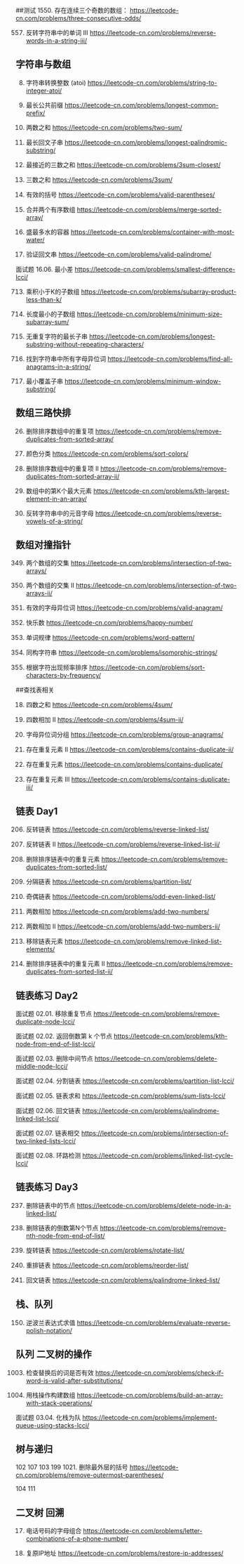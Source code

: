 
##测试
1550. 存在连续三个奇数的数组： 
https://leetcode-cn.com/problems/three-consecutive-odds/

557. 反转字符串中的单词 III 
https://leetcode-cn.com/problems/reverse-words-in-a-string-iii/

## 字符串与数组

8. 字符串转换整数 (atoi)
https://leetcode-cn.com/problems/string-to-integer-atoi/

14. 最长公共前缀
https://leetcode-cn.com/problems/longest-common-prefix/

1. 两数之和
https://leetcode-cn.com/problems/two-sum/

5. 最长回文子串
https://leetcode-cn.com/problems/longest-palindromic-substring/

16. 最接近的三数之和
https://leetcode-cn.com/problems/3sum-closest/

15. 三数之和
https://leetcode-cn.com/problems/3sum/

20. 有效的括号
https://leetcode-cn.com/problems/valid-parentheses/

88. 合并两个有序数组
https://leetcode-cn.com/problems/merge-sorted-array/

11. 盛最多水的容器
https://leetcode-cn.com/problems/container-with-most-water/

125. 验证回文串
https://leetcode-cn.com/problems/valid-palindrome/

面试题 16.06. 最小差
https://leetcode-cn.com/problems/smallest-difference-lcci/

713. 乘积小于K的子数组
https://leetcode-cn.com/problems/subarray-product-less-than-k/

209. 长度最小的子数组
https://leetcode-cn.com/problems/minimum-size-subarray-sum/

3. 无重复字符的最长子串
https://leetcode-cn.com/problems/longest-substring-without-repeating-characters/

438. 找到字符串中所有字母异位词
https://leetcode-cn.com/problems/find-all-anagrams-in-a-string/

76. 最小覆盖子串
https://leetcode-cn.com/problems/minimum-window-substring/

## 数组三路快排

26. 删除排序数组中的重复项
https://leetcode-cn.com/problems/remove-duplicates-from-sorted-array/

75. 颜色分类
https://leetcode-cn.com/problems/sort-colors/

80. 删除排序数组中的重复项 II
https://leetcode-cn.com/problems/remove-duplicates-from-sorted-array-ii/

215. 数组中的第K个最大元素
https://leetcode-cn.com/problems/kth-largest-element-in-an-array/

345. 反转字符串中的元音字母
https://leetcode-cn.com/problems/reverse-vowels-of-a-string/

## 数组对撞指针

349. 两个数组的交集
https://leetcode-cn.com/problems/intersection-of-two-arrays/

350. 两个数组的交集 II
https://leetcode-cn.com/problems/intersection-of-two-arrays-ii/

242. 有效的字母异位词
https://leetcode-cn.com/problems/valid-anagram/

202. 快乐数
https://leetcode-cn.com/problems/happy-number/

290. 单词规律
https://leetcode-cn.com/problems/word-pattern/

205. 同构字符串
https://leetcode-cn.com/problems/isomorphic-strings/

451. 根据字符出现频率排序
https://leetcode-cn.com/problems/sort-characters-by-frequency/

##查找表相关

18. 四数之和
https://leetcode-cn.com/problems/4sum/

454. 四数相加 II
https://leetcode-cn.com/problems/4sum-ii/

49. 字母异位词分组
https://leetcode-cn.com/problems/group-anagrams/

219. 存在重复元素 II
https://leetcode-cn.com/problems/contains-duplicate-ii/

217. 存在重复元素
https://leetcode-cn.com/problems/contains-duplicate/

220. 存在重复元素 III
https://leetcode-cn.com/problems/contains-duplicate-iii/

## 链表 Day1

206. 反转链表
https://leetcode-cn.com/problems/reverse-linked-list/

92. 反转链表 II
https://leetcode-cn.com/problems/reverse-linked-list-ii/

83. 删除排序链表中的重复元素
https://leetcode-cn.com/problems/remove-duplicates-from-sorted-list/

86. 分隔链表
https://leetcode-cn.com/problems/partition-list/

328. 奇偶链表
https://leetcode-cn.com/problems/odd-even-linked-list/

2. 两数相加
https://leetcode-cn.com/problems/add-two-numbers/

445. 两数相加 II
https://leetcode-cn.com/problems/add-two-numbers-ii/

203. 移除链表元素
https://leetcode-cn.com/problems/remove-linked-list-elements/

82. 删除排序链表中的重复元素 II
https://leetcode-cn.com/problems/remove-duplicates-from-sorted-list-ii/

## 链表练习 Day2

面试题 02.01. 移除重复节点
https://leetcode-cn.com/problems/remove-duplicate-node-lcci/

面试题 02.02. 返回倒数第 k 个节点
https://leetcode-cn.com/problems/kth-node-from-end-of-list-lcci/

面试题 02.03. 删除中间节点
https://leetcode-cn.com/problems/delete-middle-node-lcci/

面试题 02.04. 分割链表
https://leetcode-cn.com/problems/partition-list-lcci/

面试题 02.05. 链表求和
https://leetcode-cn.com/problems/sum-lists-lcci/

面试题 02.06. 回文链表
https://leetcode-cn.com/problems/palindrome-linked-list-lcci/

面试题 02.07. 链表相交
https://leetcode-cn.com/problems/intersection-of-two-linked-lists-lcci/

面试题 02.08. 环路检测
https://leetcode-cn.com/problems/linked-list-cycle-lcci/

## 链表练习 Day3

237. 删除链表中的节点
https://leetcode-cn.com/problems/delete-node-in-a-linked-list/

19. 删除链表的倒数第N个节点
https://leetcode-cn.com/problems/remove-nth-node-from-end-of-list/

61. 旋转链表
https://leetcode-cn.com/problems/rotate-list/

143. 重排链表
https://leetcode-cn.com/problems/reorder-list/

234. 回文链表
https://leetcode-cn.com/problems/palindrome-linked-list/

## 栈、队列
150. 逆波兰表达式求值
https://leetcode-cn.com/problems/evaluate-reverse-polish-notation/

## 队列 二叉树的操作

1003. 检查替换后的词是否有效
https://leetcode-cn.com/problems/check-if-word-is-valid-after-substitutions/

1441. 用栈操作构建数组
https://leetcode-cn.com/problems/build-an-array-with-stack-operations/

面试题 03.04. 化栈为队
https://leetcode-cn.com/problems/implement-queue-using-stacks-lcci/

## 树与递归

102
107
103
199
1021. 删除最外层的括号
https://leetcode-cn.com/problems/remove-outermost-parentheses/

104
111

## 二叉树 回溯
17. 电话号码的字母组合
https://leetcode-cn.com/problems/letter-combinations-of-a-phone-number/

93. 复原IP地址
https://leetcode-cn.com/problems/restore-ip-addresses/

